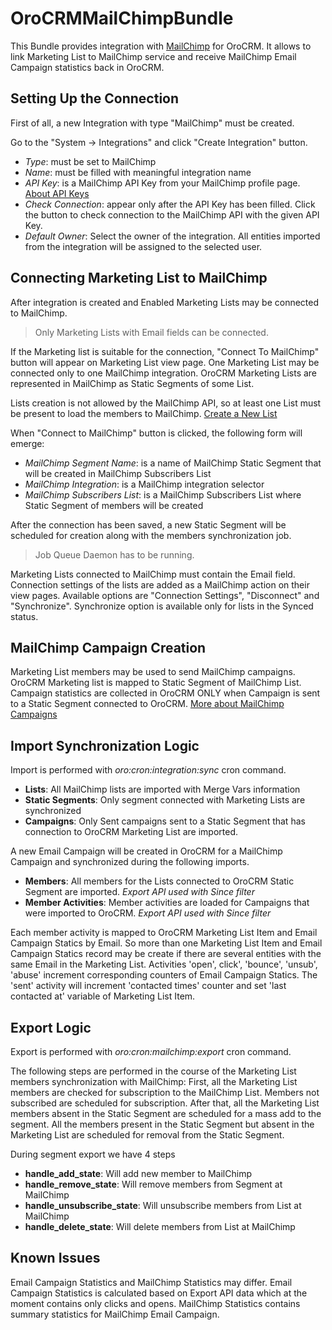 # OroCRMMailChimpBundle

This Bundle provides integration with [MailChimp](http://mailchimp.com) for OroCRM.
It allows to link Marketing List to MailChimp service and receive MailChimp Email Campaign statistics
back in OroCRM.


## Setting Up the Connection

First of all, a new Integration with type "MailChimp" must be created.

Go to the "System -> Integrations" and click "Create Integration" button.
 
 - *Type*: must be set to MailChimp 
 - *Name*: must be filled with meaningful integration name
 - *API Key*: is a MailChimp API Key from your MailChimp profile page. [About API Keys](http://kb.mailchimp.com/accounts/management/about-api-keys)
 - *Check Connection*: appear only after the API Key has been filled. Click the button to check connection to the MailChimp API with the given API Key.
 - *Default Owner*: Select the owner of the integration. All entities imported from the integration will be assigned to the selected user.
 
 
## Connecting Marketing List to MailChimp

After integration is created and Enabled Marketing Lists may be connected to MailChimp. 

> Only Marketing Lists with Email fields can be connected.

If the Marketing list is suitable for the connection, "Connect To MailChimp" button will appear on Marketing List view page.
One Marketing List may be connected only to one MailChimp integration. OroCRM Marketing Lists are represented in MailChimp as Static Segments of some List.

Lists creation is not allowed by the MailChimp API, so at least one List must be present to load the members to MailChimp. [Create a New List](http://kb.mailchimp.com/lists/growth/create-a-new-list)

When "Connect to MailChimp" button is clicked, the following form will emerge:

 - *MailChimp Segment Name*: is a name of MailChimp Static Segment that will be created in MailChimp Subscribers List
 - *MailChimp Integration*: is a MailChimp integration selector
 - *MailChimp Subscribers List*: is a MailChimp Subscribers List where Static Segment of members will be created
 
After the connection has been saved, a new Static Segment will be scheduled for creation along with the members synchronization job.

>Job Queue Daemon has to be running.

Marketing Lists connected to MailChimp must contain the Email field. Connection settings of the lists are added as a MailChimp action on their view pages.
Available options are "Connection Settings", "Disconnect" and "Synchronize". Synchronize option is available only for lists in the Synced status.


## MailChimp Campaign Creation

Marketing List members may be used to send MailChimp campaigns. OroCRM Marketing list is mapped to Static Segment of MailChimp List.
Campaign statistics are collected in OroCRM ONLY when Campaign is sent to a Static Segment connected to OroCRM. 
[More about MailChimp Campaigns](http://kb.mailchimp.com/campaigns)


## Import Synchronization Logic

Import is performed with *oro:cron:integration:sync* cron command.

 - **Lists**: All MailChimp lists are imported with Merge Vars information
 - **Static Segments**: Only segment connected with Marketing Lists are synchronized
 - **Campaigns**: Only Sent campaigns sent to a Static Segment that has connection to OroCRM Marketing List are imported.

A new Email Campaign will be created in OroCRM for a MailChimp Campaign and synchronized during the following imports.
 
 - **Members**: All members for the Lists connected to OroCRM Static Segment are imported. *Export API used with Since filter*
 - **Member Activities**: Member activities are loaded for Campaigns that were imported to OroCRM. *Export API used with Since filter*

Each member activity is mapped to OroCRM Marketing List Item and Email Campaign Statics by Email. So more than one Marketing List Item and Email Campaign Statics
record may be create if there are several entities with the same Email in the Marketing List.
Activities 'open', click', 'bounce', 'unsub', 'abuse' increment corresponding counters of Email Campaign Statics. 
The 'sent' activity will increment 'contacted times' counter and set 'last contacted at' variable of Marketing List Item.


## Export Logic

Export is performed with *oro:cron:mailchimp:export* cron command.

The following steps are performed in the course of the Marketing List members synchronization with MailChimp:
First, all the Marketing List members are checked for subscription to the MailChimp List. Members not subscribed are scheduled for subscription. 
After that, all the Marketing List members absent in the Static Segment are scheduled for a mass add to the segment.
All the members present in the Static Segment but absent in the Marketing List are scheduled for removal from the Static Segment.

During segment export we have 4 steps

 - **handle_add_state**: Will add new member to MailChimp
 - **handle_remove_state**: Will remove members from Segment at MailChimp
 - **handle_unsubscribe_state**: Will unsubscribe members from List at MailChimp
 - **handle_delete_state**: Will delete members from List at MailChimp

## Known Issues

Email Campaign Statistics and MailChimp Statistics may differ. Email Campaign Statistics is calculated based on 
Export API data which at the moment contains only clicks and opens. 
MailChimp Statistics contains summary statistics for MailChimp Email Campaign.
